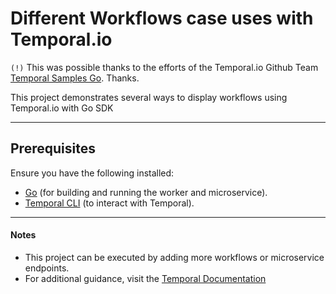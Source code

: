 # Different Workflows case uses with Temporal.io  

`(!)` This was possible thanks to the efforts of the Temporal.io Github Team [Temporal Samples Go](https://github.com/temporalio/samples-go). Thanks.

This project demonstrates several ways to display workflows using Temporal.io with Go SDK

---

## Prerequisites  

Ensure you have the following installed:  

- [Go](https://go.dev/) (for building and running the worker and microservice).  
- [Temporal CLI](https://docs.temporal.io/cli) (to interact with Temporal).  

---

#### Notes

* This project can be executed by adding more workflows or microservice endpoints.
* For additional guidance, visit the [Temporal Documentation](https://docs.temporal.io)
